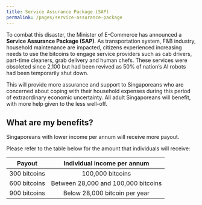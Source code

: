 ```yaml
---
title: Service Assurance Package (SAP)
permalink: /pages/service-assurance-package
---
```


To combat this disaster, the Minister of E-Commerce has announced a **Service Assurance Package (SAP)**.
As transportation system, F&B industry, household maintenance are impacted, citizens experienced increasing needs to use the bitcoins to engage service providers such as cab drivers, part-time cleaners, grab delivery and human chefs.
These services were obsoleted since 2,100 but had been revived as 50% of nation’s AI robots had been temporarily shut down.

This will provide more assurance and support to Singaporeans who are concerned about coping with their household expenses during this period of extraordinary economic uncertainty. 
All adult Singaporeans will benefit, with more help given to the less well-off.

## What are my benefits?
Singaporeans with lower income per annum will receive more payout. 

Please refer to the table below for the amount that individuals will receive:

|Payout | Individual income per annum |
|:---:|:---:|
|300 bitcoins|100,000 bitcoins|
|600 bitcoins|Between 28,000 and 100,000 bitcoins|
|900 bitcoins|Below 28,000 bitcoin per year|
